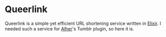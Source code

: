 Queerlink
=========
Queerlink is a simple yet efficient URL shortening service written in [Elixir](http://elixir-lang.org).
I needed such a service for [Alher](https://github.com/Queertoo/Alher)'s Tumblr plugin, so here it is.
